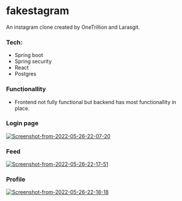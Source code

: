 # fakestagram
An instagram clone created by OneTrillion and Larasgit.

### Tech:
- Spring boot
- Spring security
- React
- Postgres

### Functionallity
- Frontend not fully functional but backend has most functionallity in place.

### Login page
<a href="https://ibb.co/RPNxN1t"><img src="https://i.ibb.co/Npr8rXf/Screenshot-from-2022-05-26-22-07-20.png" alt="Screenshot-from-2022-05-26-22-07-20" border="0"></a>

### Feed
<a href="https://ibb.co/P99wCz3"><img src="https://i.ibb.co/1dd82Jh/Screenshot-from-2022-05-26-22-17-51.png" alt="Screenshot-from-2022-05-26-22-17-51" border="0"></a>

### Profile
<a href="https://ibb.co/yg77YFW"><img src="https://i.ibb.co/c2VVChD/Screenshot-from-2022-05-26-22-18-18.png" alt="Screenshot-from-2022-05-26-22-18-18" border="0"></a>
